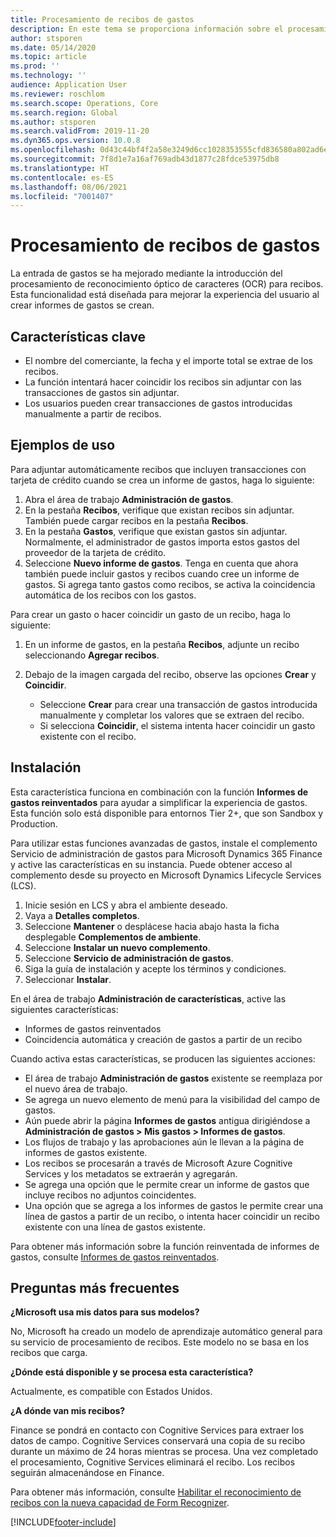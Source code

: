 ```yaml
---
title: Procesamiento de recibos de gastos
description: En este tema se proporciona información sobre el procesamiento de reconocimiento óptico de caracteres (OCR) para recibos. Esta funcionalidad está diseñada para mejorar la experiencia del usuario al crear informes de gastos se crean en Microsoft Dynamics 365 Finance.
author: stsporen
ms.date: 05/14/2020
ms.topic: article
ms.prod: ''
ms.technology: ''
audience: Application User
ms.reviewer: roschlom
ms.search.scope: Operations, Core
ms.search.region: Global
ms.author: stsporen
ms.search.validFrom: 2019-11-20
ms.dyn365.ops.version: 10.0.8
ms.openlocfilehash: 0d43c44bf4f2a58e3249d6cc1028353555cfd836580a802ad6e1878dc9b2e263
ms.sourcegitcommit: 7f8d1e7a16af769adb43d1877c28fdce53975db8
ms.translationtype: HT
ms.contentlocale: es-ES
ms.lasthandoff: 08/06/2021
ms.locfileid: "7001407"
---
```

# <a name="expense-receipt-processing"></a>Procesamiento de recibos de gastos

La entrada de gastos se ha mejorado mediante la introducción del procesamiento de reconocimiento óptico de caracteres (OCR) para recibos. Esta funcionalidad está diseñada para mejorar la experiencia del usuario al crear informes de gastos se crean.

## <a name="key-features"></a>Características clave

- El nombre del comerciante, la fecha y el importe total se extrae de los recibos.
- La función intentará hacer coincidir los recibos sin adjuntar con las transacciones de gastos sin adjuntar.
- Los usuarios pueden crear transacciones de gastos introducidas manualmente a partir de recibos.

## <a name="usage-examples"></a>Ejemplos de uso

Para adjuntar automáticamente recibos que incluyen transacciones con tarjeta de crédito cuando se crea un informe de gastos, haga lo siguiente:

  1. Abra el área de trabajo **Administración de gastos**.
  2. En la pestaña **Recibos**, verifique que existan recibos sin adjuntar. También puede cargar recibos en la pestaña **Recibos**.
  3. En la pestaña **Gastos**, verifique que existan gastos sin adjuntar. Normalmente, el administrador de gastos importa estos gastos del proveedor de la tarjeta de crédito.
  4. Seleccione **Nuevo informe de gastos**. Tenga en cuenta que ahora también puede incluir gastos y recibos cuando cree un informe de gastos. Si agrega tanto gastos como recibos, se activa la coincidencia automática de los recibos con los gastos.

Para crear un gasto o hacer coincidir un gasto de un recibo, haga lo siguiente:

  1. En un informe de gastos, en la pestaña **Recibos**, adjunte un recibo seleccionando **Agregar recibos**.
  2. Debajo de la imagen cargada del recibo, observe las opciones **Crear** y **Coincidir**.

      - Seleccione **Crear** para crear una transacción de gastos introducida manualmente y completar los valores que se extraen del recibo.
      - Si selecciona **Coincidir**, el sistema intenta hacer coincidir un gasto existente con el recibo.

## <a name="installation"></a>Instalación

Esta característica funciona en combinación con la función **Informes de gastos reinventados** para ayudar a simplificar la experiencia de gastos. Esta función solo está disponible para entornos Tier 2+, que son Sandbox y Production.

Para utilizar estas funciones avanzadas de gastos, instale el complemento Servicio de administración de gastos para Microsoft Dynamics 365 Finance y active las características en su instancia. Puede obtener acceso al complemento desde su proyecto en Microsoft Dynamics Lifecycle Services (LCS).

1. Inicie sesión en LCS y abra el ambiente deseado.
2. Vaya a **Detalles completos**.
3. Seleccione **Mantener** o desplácese hacia abajo hasta la ficha desplegable **Complementos de ambiente**.
4. Seleccione **Instalar un nuevo complemento**.
5. Seleccione **Servicio de administración de gastos**.
6. Siga la guía de instalación y acepte los términos y condiciones.
7. Seleccionar **Instalar**.

En el área de trabajo **Administración de características**, active las siguientes características:

- Informes de gastos reinventados
- Coincidencia automática y creación de gastos a partir de un recibo

Cuando activa estas características, se producen las siguientes acciones:

- El área de trabajo **Administración de gastos** existente se reemplaza por el nuevo área de trabajo.
- Se agrega un nuevo elemento de menú para la visibilidad del campo de gastos.
- Aún puede abrir la página **Informes de gastos** antigua dirigiéndose a **Administración de gastos > Mis gastos > Informes de gastos**.
- Los flujos de trabajo y las aprobaciones aún le llevan a la página de informes de gastos existente.
- Los recibos se procesarán a través de Microsoft Azure Cognitive Services y los metadatos se extraerán y agregarán.
- Se agrega una opción que le permite crear un informe de gastos que incluye recibos no adjuntos coincidentes.
- Una opción que se agrega a los informes de gastos le permite crear una línea de gastos a partir de un recibo, o intenta hacer coincidir un recibo existente con una línea de gastos existente.

Para obtener más información sobre la función reinventada de informes de gastos, consulte [Informes de gastos reinventados](ExpenseWorkspaceNew.md).

## <a name="frequently-asked-questions"></a>Preguntas más frecuentes

**¿Microsoft usa mis datos para sus modelos?**

No, Microsoft ha creado un modelo de aprendizaje automático general para su servicio de procesamiento de recibos. Este modelo no se basa en los recibos que carga.

**¿Dónde está disponible y se procesa esta característica?**

Actualmente, es compatible con Estados Unidos.

**¿A dónde van mis recibos?**

Finance se pondrá en contacto con Cognitive Services para extraer los datos de campo. Cognitive Services conservará una copia de su recibo durante un máximo de 24 horas mientras se procesa. Una vez completado el procesamiento, Cognitive Services eliminará el recibo. Los recibos seguirán almacenándose en Finance.

Para obtener más información, consulte [Habilitar el reconocimiento de recibos con la nueva capacidad de Form Recognizer](https://azure.microsoft.com/blog/enable-receipt-understanding-with-form-recognizer-s-new-capability/).


[!INCLUDE[footer-include](../includes/footer-banner.md)]